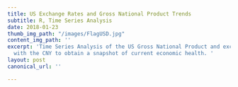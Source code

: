 ```yaml
---
title: US Exchange Rates and Gross National Product Trends
subtitle: R, Time Series Analysis
date: 2018-01-23
thumb_img_path: "/images/FlagUSD.jpg"
content_img_path: ''
excerpt: 'Time Series Analysis of the US Gross National Product and exchange rate
  with the CNY to obtain a snapshot of current economic health. '
layout: post
canonical_url: ''

---
```

